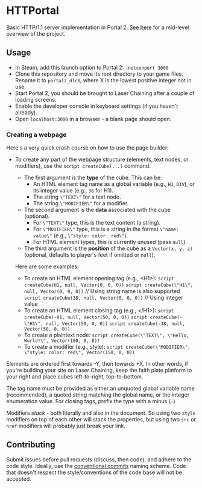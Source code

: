 # HTTPortal
Basic HTTP/1.1 server implementation in Portal 2. [See here](https://youtu.be/-v5vCLLsqbA) for a mid-level overview of the project.

## Usage
- In Steam, add this launch option to Portal 2: `-netconport 3000`
- Clone this repository and move its root directory to your game files. Rename it to `portal2_dlcX`, where X is the lowest positive integer not in use.
- Start Portal 2, you should be brought to Laser Chaining after a couple of loading screens.
- Enable the developer console in keyboard settings (if you haven't already).
- Open `localhost:3000` in a browser - a blank page should open.

### Creating a webpage
Here's a very quick crash course on how to use the page builder:
- To create any part of the webpage structure (elements, text nodes, or modifiers), use the `script createCube(...)` command.
  - The first argument is the **type** of the cube. This can be:
    - An HTML element tag name as a global variable (e.g., `H1`, `DIV`), or its integer value (e.g., `38` for H1).
    - The string `\"TEXT\"` for a text node.
    - The string `\"MODIFIER\"` for a modifier.
  - The second argument is the **data** associated with the cube (optional).
    - For `\"TEXT\"` type, this is the text content (a string).
    - For `\"MODIFIER\"` type, this is a string in the format `\"name: value\"` (e.g., `\"style: color: red\"`).
    - For HTML element types, this is currently unused (pass `null`).
  - The third argument is the **position** of the cube as a `Vector(x, y, z)` (optional, defaults to player's feet if omitted or `null`).

  Here are some examples:
  - To create an HTML element opening tag (e.g., \<H1\>):
    `script createCube(H1, null, Vector(0, 0, 0))`
    `script createCube(\"H1\", null, Vector(0, 0, 0))` // Using string name is also supported
    `script createCube(38, null, Vector(0, 0, 0))` // Using integer value
  - To create an HTML element closing tag (e.g., \</H1\>):
    `script createCube(-H1, null, Vector(50, 0, 0))`
    `script createCube(-\"H1\", null, Vector(50, 0, 0))`
    `script createCube(-38, null, Vector(50, 0, 0))`
  - To create a plaintext node:
    `script createCube(\"TEXT\", \"Hello, World!\", Vector(100, 0, 0))`
  - To create a modifier (e.g., style):
    `script createCube(\"MODIFIER\", \"style: color: red\", Vector(150, 0, 0))`

Elements are ordered first towards -Y, then towards +X. In other words, if you're building your site on Laser Chaining, keep the faith plate platform to your right and place cubes left-to-right, top-to-bottom.

The tag name must be provided as either an unquoted global variable name (recommended), a quoted string matching the global name, or the integer enumeration value. For closing tags, prefix the type with a minus (`-`).

Modifiers _stack_ - both literally and also in the document. So using two `style` modifiers on top of each other will stack the properties, but using two `src` or `href` modifiers will probably just break your link.

## Contributing
Submit issues before pull requests (discuss, then code), and adhere to the code style. Ideally, use the [conventional commits](https://www.conventionalcommits.org/en/v1.0.0/) naming scheme. Code that doesn't respect the style/conventions of the code base will not be accepted.
